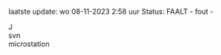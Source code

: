 laatste update: 
wo 08-11-2023  2:58   uur 
Status: FAALT - fout - 
<div class="service R">J</div><div class="service R">svn</div><div class="service Y">microstation</div>